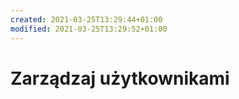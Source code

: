 ```yaml
---
created: 2021-03-25T13:29:44+01:00
modified: 2021-03-25T13:29:52+01:00
---
```


# Zarządzaj użytkownikami

